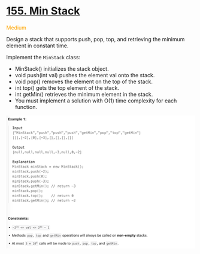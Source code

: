 # [155. Min Stack](https://leetcode.com/problems/min-stack/description/)

<span style="color:orange">Medium<span>

Design a stack that supports push, pop, top, and retrieving the minimum element in constant time.

Implement the `MinStack` class:

- MinStack() initializes the stack object.
- void push(int val) pushes the element val onto the stack.
- void pop() removes the element on the top of the stack.
- int top() gets the top element of the stack.
- int getMin() retrieves the minimum element in the stack.
- You must implement a solution with O(1) time complexity for each function.

![image](./Q.png)
